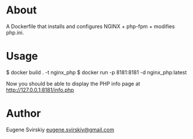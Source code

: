 # About

A Dockerfile that installs and configures NGINX + php-fpm + modifies php.ini.

# Usage

$ docker build . -t nginx_php
$ docker run -p 8181:8181 -d nginx_php:latest

Now you should be able to display the PHP info page at http://127.0.0.1:8181/info.php
# Author 

Eugene Svirskiy <eugene.svirskiy@gmail.com>

